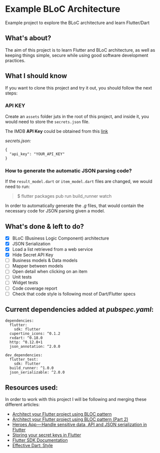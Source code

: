 # Example BLoC Architecture

Example project to explore the BLoC architecture and learn Flutter/Dart

## What's about?

The aim of this project is to learn Flutter and BLoC architecture, as well as keeping things simple, 
secure while using good software development practices.

## What I should know

If you want to clone this project and try it out, you should follow the next steps:

### API KEY

Create an `assets` folder juts in the root of this project, and inside it, you would need to store
the `secrets.json` file.

The IMDB **API Key** could be obtained from this [link](https://www.themoviedb.org/account/signup)

*secrets.json:*

```
{
  "api_key": "YOUR_API_KEY"
}
```

### How to generate the automatic JSON parsing code?

If the `result_model.dart` or `item_model.dart` files are changed, we would need to run:

>$ flutter packages pub run build_runner watch

In order to automatically generate the *.g* files, that would contain the necessary code for JSON parsing given a model.

## What's done & left to do?

- [x] BLoC (Business Logic Component) architecture
- [x] JSON Serialization
- [x] Load a list retrieved from a web service
- [x] Hide Secret API Key
- [ ] Business models & Data models
- [ ] Mapper between models 
- [ ] Open detail when clicking on an item
- [ ] Unit tests
- [ ] Widget tests
- [ ] Code coverage report
- [ ] Check that code style is following most of Dart/Flutter specs

## Current dependencies added at *pubspec.yaml*:

```
dependencies:
  flutter:
    sdk: flutter
  cupertino_icons: ^0.1.2
  rxdart: ^0.18.0
  http: ^0.12.0+1
  json_annotation: ^2.0.0

dev_dependencies:
  flutter_test:
    sdk: flutter
  build_runner: ^1.0.0
  json_serializable: ^2.0.0

```

## Resources used:

In order to work with this project I will be following and merging these different articles:

- [Architect your Flutter project using BLOC pattern](https://medium.com/flutterpub/architecting-your-flutter-project-bd04e144a8f1)
- [Architect your Flutter project using BLOC pattern (Part 2)](https://medium.com/flutterpub/architect-your-flutter-project-using-bloc-pattern-part-2-d8dd1eca9ba5)
- [Heroes App — Handle sensitive data, API and JSON serialization in Flutter](https://medium.com/aubergine-solutions/heroes-app-handle-sensitive-data-api-and-json-serialization-3022d53dfe08)
- [Storing your secret keys in Flutter](https://medium.com/@sokrato/storing-your-secret-keys-in-flutter-c0b9af1c0f69)
- [Flutter SDK Documentation](https://api.flutter.dev/)
- [Effective Dart: Style](https://dart.dev/guides/language/effective-dart/style)

